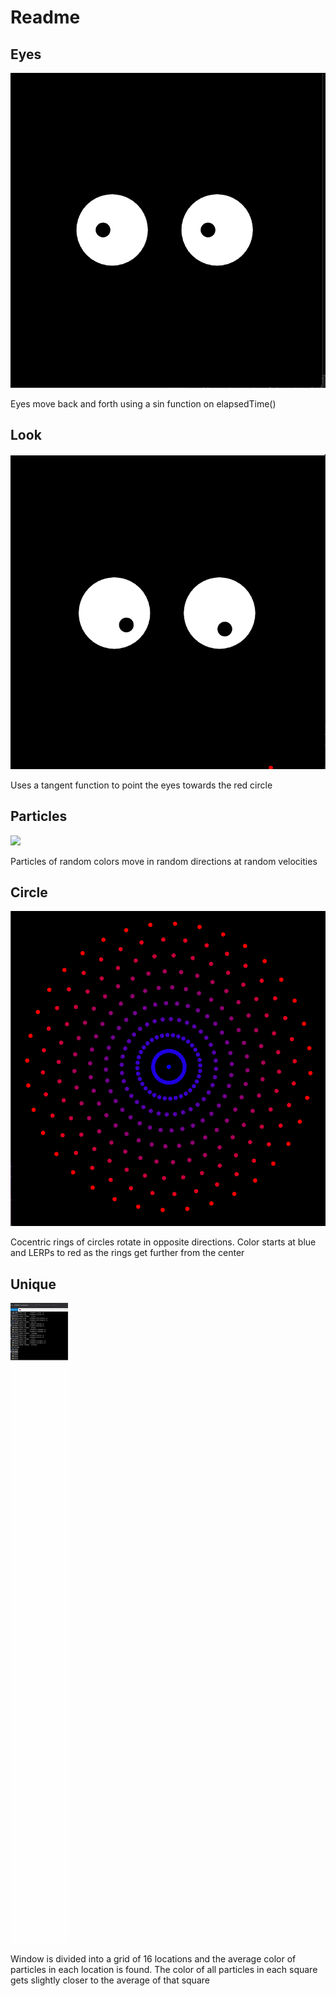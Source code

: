 # Readme

## Eyes

![](/assignments/a1-hello/Images/Eyes.gif)

Eyes move back and forth using a sin function on elapsedTime()

## Look

![](/assignments/a1-hello/Images/Look.gif)

Uses a tangent function to point the eyes towards the red circle

## Particles

![](/assignments/a1-hello/Images/Particles.gif)

Particles of random colors move in random directions at random velocities

## Circle

![](/assignments/a1-hello/Images/Circle.gif)

Cocentric rings of circles rotate in opposite directions. Color starts at blue and LERPs to red as the rings get further from the center

## Unique

![](/assignments/a1-hello/Images/Unique.gif)

Window is divided into a grid of 16 locations and the average color of particles in each location is found. The color of all particles in each square gets slightly closer to the average of that square 


